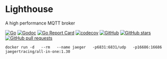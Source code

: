 # Lighthouse

A high performance MQTT broker

[![Go](https://github.com/yunqi/lighthouse/actions/workflows/go.yml/badge.svg)](https://github.com/yunqi/lighthouse/actions/workflows/go.yml)
[![Godoc](https://img.shields.io/badge/godoc-reference-brightgreen)](https://pkg.go.dev/github.com/yunqi/lighthouse)
[![Go Report Card](https://goreportcard.com/badge/github.com/yunqi/lighthouse)](https://goreportcard.com/report/github.com/yunqi/lighthouse)
[![codecov](https://codecov.io/gh/yunqi/lighthouse/branch/master/graph/badge.svg?token=PGEOJVIkZB)](https://codecov.io/gh/yunqi/lighthouse)
[![GitHub](https://img.shields.io/github/license/yunqi/lighthouse)](https://github.com/yunqi/lighthouse/blob/master/LICENSE)
[![GitHub stars](https://img.shields.io/github/stars/yunqi/lighthouse)](https://github.com/yunqi/lighthouse/stargazers)
[![GitHub pull requests](https://img.shields.io/github/issues-pr-raw/yunqi/lighthouse)](https://github.com/yunqi/lighthouse/pulls)

```shell
docker run -d   --rm   --name jaeger   -p6831:6831/udp   -p16686:16686   jaegertracing/all-in-one:1.30
```